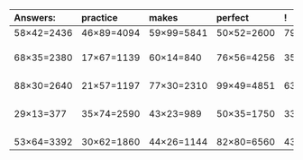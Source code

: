 | Answers: | practice | makes | perfect | ! |
| :--- | :--- | :--- | :--- | :--- |
| 58×42=2436 | 46×89=4094 | 59×99=5841 | 50×52=2600 | 79×69=5451 | 
|   |   |   |   |   | 
|   |   |   |   |   | 
|   |   |   |   |   | 
| 68×35=2380 | 17×67=1139 | 60×14=840 | 76×56=4256 | 35×45=1575 | 
|   |   |   |   |   | 
|   |   |   |   |   | 
|   |   |   |   |   | 
|   |   |   |   |   | 
| 88×30=2640 | 21×57=1197 | 77×30=2310 | 99×49=4851 | 63×65=4095 | 
|   |   |   |   |   | 
|   |   |   |   |   | 
|   |   |   |   |   | 
|   |   |   |   |   | 
| 29×13=377 | 35×74=2590 | 43×23=989 | 50×35=1750 | 33×99=3267 | 
|   |   |   |   |   | 
|   |   |   |   |   | 
|   |   |   |   |   | 
|   |   |   |   |   | 
| 53×64=3392 | 30×62=1860 | 44×26=1144 | 82×80=6560 | 43×37=1591 | 
